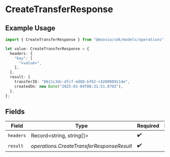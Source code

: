 # CreateTransferResponse

## Example Usage

```typescript
import { CreateTransferResponse } from "@moovio/sdk/models/operations";

let value: CreateTransferResponse = {
  headers: {
    "key": [
      "<value>",
    ],
  },
  result: {
    transferID: "8611c3dc-dfcf-4d88-bf62-c4200989114e",
    createdOn: new Date("2025-01-04T08:31:51.870Z"),
  },
};
```

## Fields

| Field                                     | Type                                      | Required                                  | Description                               |
| ----------------------------------------- | ----------------------------------------- | ----------------------------------------- | ----------------------------------------- |
| `headers`                                 | Record<string, *string*[]>                | :heavy_check_mark:                        | N/A                                       |
| `result`                                  | *operations.CreateTransferResponseResult* | :heavy_check_mark:                        | N/A                                       |